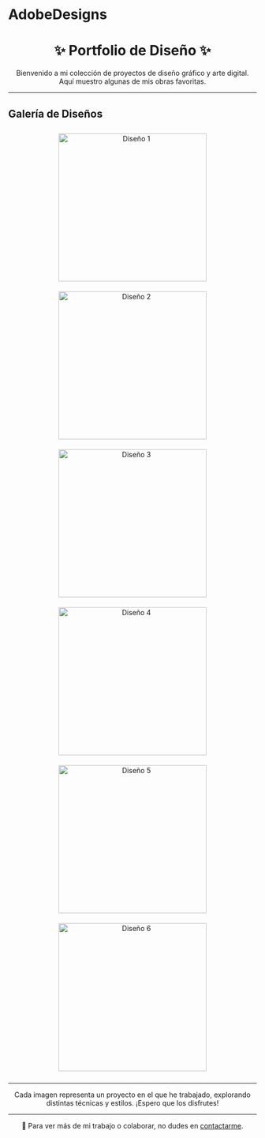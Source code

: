 # AdobeDesigns

<h1 align="center">✨ Portfolio de Diseño ✨</h1>

<p align="center">
  Bienvenido a mi colección de proyectos de diseño gráfico y arte digital. Aquí muestro algunas de mis obras favoritas.
</p>

---

## Galería de Diseños

<div align="center">
  <img src="JoelCosp/images/cartellControlEsfinters" alt="Diseño 1" width="300px" style="margin: 10px;">
  <img src="images/design2.jpg" alt="Diseño 2" width="300px" style="margin: 10px;">
  <img src="images/design3.jpg" alt="Diseño 3" width="300px" style="margin: 10px;">
</div>
<div align="center">
  <img src="images/design4.jpg" alt="Diseño 4" width="300px" style="margin: 10px;">
  <img src="images/design5.jpg" alt="Diseño 5" width="300px" style="margin: 10px;">
  <img src="images/design6.jpg" alt="Diseño 6" width="300px" style="margin: 10px;">
</div>

---

<p align="center">
  Cada imagen representa un proyecto en el que he trabajado, explorando distintas técnicas y estilos. ¡Espero que los disfrutes!
</p>

---

<p align="center">
  📌 Para ver más de mi trabajo o colaborar, no dudes en <a href="mailto:joelc456789@gmail.com">contactarme</a>.
</p>
